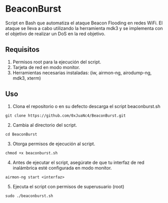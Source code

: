 # BeaconBurst
Script en Bash que automatiza el ataque Beacon Flooding en redes WiFi. El ataque se lleva a cabo utilizando la herramienta mdk3 y se implementa con el objetivo de realizar un DoS en la red objetivo.

## Requisitos

1. Permisos root para la ejecución del script.
2. Tarjeta de red en modo monitor.
3. Herramientas necesarias instaladas: (iw, airmon-ng, airodump-ng, mdk3, xterm)


## Uso

1. Clona el repositorio o en su defecto descarga el script beaconburst.sh
```
git clone https://github.com/0xJuaNc4/BeaconBurst.git
```
2. Cambia al directorio del script.
```
cd BeaconBurst
```
3. Otorga permisos de ejecución al script.
```
chmod +x beaconburst.sh
```
4. Antes de ejecutar el script, asegúrate de que tu interfaz de red inalámbrica esté configurada en modo monitor.
```
airmon-ng start <interfaz>
```
5. Ejecuta el script con permisos de superusuario (root)
```
sudo ./beaconburst.sh
```
